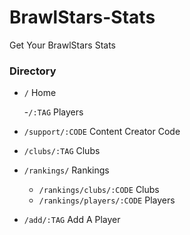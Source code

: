 # BrawlStars-Stats
Get Your BrawlStars Stats


### Directory 

- `/` Home

   -`/:TAG` Players
 
- `/support/:CODE` Content Creator Code

- `/clubs/:TAG` Clubs

- `/rankings/` Rankings
  - `/rankings/clubs/:CODE` Clubs
  - `/rankings/players/:CODE` Players

- `/add/:TAG` Add A Player


 
